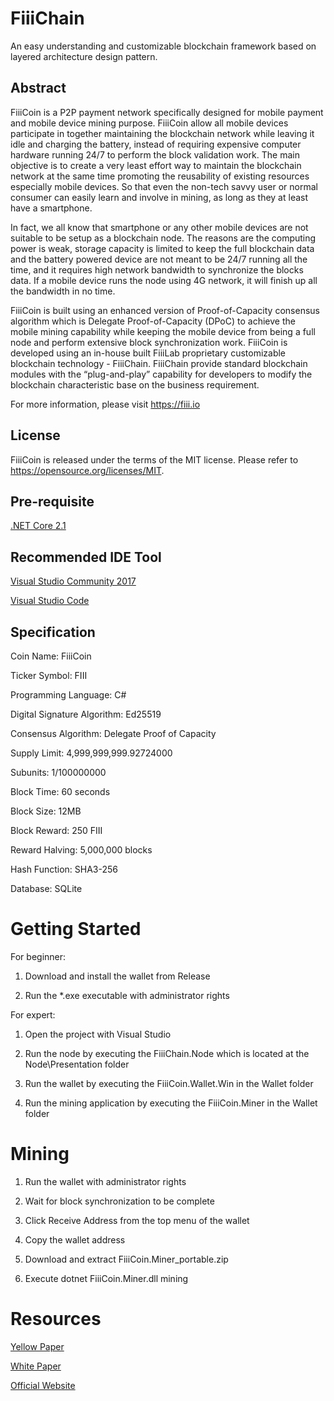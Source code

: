 # FiiiChain

An easy understanding and customizable blockchain framework based on layered architecture design pattern.

## Abstract

FiiiCoin is a P2P payment network specifically designed for mobile payment and mobile device mining purpose. FiiiCoin allow all mobile devices participate in together maintaining the blockchain network while leaving it idle and charging the battery, instead of requiring expensive computer hardware running 24/7 to perform the block validation work. The main objective is to create a very least effort way to maintain the blockchain network at the same time promoting the reusability of existing resources especially mobile devices. So that even the non-tech savvy user or normal consumer can easily learn and involve in mining, as long as they at least have a smartphone.

In fact, we all know that smartphone or any other mobile devices are not suitable to be setup as a blockchain node. The reasons are the computing power is weak, storage capacity is limited to keep the full blockchain data and the battery powered device are not meant to be 24/7 running all the time, and it requires high network bandwidth to synchronize the blocks data. If a mobile device runs the node using 4G network, it will finish up all the bandwidth in no time.

FiiiCoin is built using an enhanced version of Proof-of-Capacity consensus algorithm which is Delegate Proof-of-Capacity (DPoC) to achieve the mobile mining capability while keeping the mobile device from being a full node and perform extensive block synchronization work. FiiiCoin is developed using an in-house built FiiiLab proprietary customizable blockchain technology - FiiiChain. FiiiChain provide standard blockchain modules with the “plug-and-play” capability for developers to modify the blockchain characteristic base on the business requirement.

For more information, please visit https://fiii.io

## License

FiiiCoin is released under the terms of the MIT license. Please refer to https://opensource.org/licenses/MIT.

## Pre-requisite

[.NET Core 2.1](https://www.microsoft.com/net/download/dotnet-core/2.1)

## Recommended IDE Tool

[Visual Studio Community 2017](https://visualstudio.microsoft.com/)

[Visual Studio Code](https://visualstudio.microsoft.com/)

## Specification

Coin Name: FiiiCoin

Ticker Symbol: FIII

Programming Language: C#

Digital Signature Algorithm: Ed25519

Consensus Algorithm: Delegate Proof of Capacity

Supply Limit: 4,999,999,999.92724000

Subunits: 1/100000000

Block Time: 60 seconds

Block Size: 12MB

Block Reward: 250 FIII

Reward Halving: 5,000,000 blocks

Hash Function: SHA3-256

Database: SQLite

# Getting Started

For beginner:

1. Download and install the wallet from Release

2. Run the *.exe executable with administrator rights

For expert:

1. Open the project with Visual Studio

2. Run the node by executing the FiiiChain.Node which is located at the Node\Presentation folder

3. Run the wallet by executing the FiiiCoin.Wallet.Win in the Wallet folder

4. Run the mining application by executing the FiiiCoin.Miner in the Wallet folder

# Mining

1. Run the wallet with administrator rights

2. Wait for block synchronization to be complete

3. Click Receive Address from the top menu of the wallet

4. Copy the wallet address

5. Download and extract FiiiCoin.Miner_portable.zip

6. Execute dotnet FiiiCoin.Miner.dll mining <Worker> <Wallet Address>
  
# Resources

[Yellow Paper](https://fiii.io/images/doc/fiiicoin.yellowpaper.v01.pdf)

[White Paper](https://fiii.io/images/doc/whitepaper.pdf)

[Official Website](https://fiii.io)

